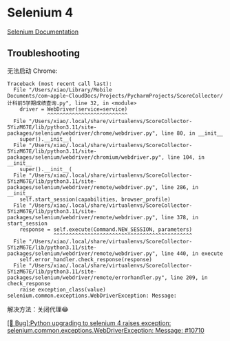 # Selenium 4

[Selenium Documentation](https://www.selenium.dev/documentation/webdriver/)

## Troubleshooting

无法启动 Chrome:

```output
Traceback (most recent call last):
  File "/Users/xiao/Library/Mobile Documents/com~apple~CloudDocs/Projects/PycharmProjects/ScoreCollector/计科前5学期成绩查询.py", line 32, in <module>
    driver = WebDriver(service=service)
             ^^^^^^^^^^^^^^^^^^^^^^^^^^
  File "/Users/xiao/.local/share/virtualenvs/ScoreCollector-5YizM67E/lib/python3.11/site-packages/selenium/webdriver/chrome/webdriver.py", line 80, in __init__
    super().__init__(
  File "/Users/xiao/.local/share/virtualenvs/ScoreCollector-5YizM67E/lib/python3.11/site-packages/selenium/webdriver/chromium/webdriver.py", line 104, in __init__
    super().__init__(
  File "/Users/xiao/.local/share/virtualenvs/ScoreCollector-5YizM67E/lib/python3.11/site-packages/selenium/webdriver/remote/webdriver.py", line 286, in __init__
    self.start_session(capabilities, browser_profile)
  File "/Users/xiao/.local/share/virtualenvs/ScoreCollector-5YizM67E/lib/python3.11/site-packages/selenium/webdriver/remote/webdriver.py", line 378, in start_session
    response = self.execute(Command.NEW_SESSION, parameters)
               ^^^^^^^^^^^^^^^^^^^^^^^^^^^^^^^^^^^^^^^^^^^^^
  File "/Users/xiao/.local/share/virtualenvs/ScoreCollector-5YizM67E/lib/python3.11/site-packages/selenium/webdriver/remote/webdriver.py", line 440, in execute
    self.error_handler.check_response(response)
  File "/Users/xiao/.local/share/virtualenvs/ScoreCollector-5YizM67E/lib/python3.11/site-packages/selenium/webdriver/remote/errorhandler.py", line 209, in check_response
    raise exception_class(value)
selenium.common.exceptions.WebDriverException: Message: 

```

解决方法：关闭代理😂

[[🐛 Bug]:Python upgrading to selenium 4 raises exception: selenium.common.exceptions.WebDriverException: Message: #10710](https://github.com/SeleniumHQ/selenium/issues/10710)

